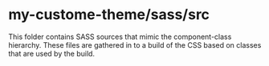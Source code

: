 # my-custome-theme/sass/src

This folder contains SASS sources that mimic the component-class hierarchy. These files
are gathered in to a build of the CSS based on classes that are used by the build.
